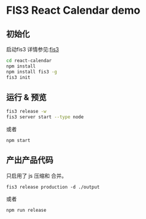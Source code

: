 # FIS3 React Calendar demo

## 初始化
启动fis3
详情参见:[fis3](https://github.com/fex-team/fis3/tree/dev)
```bash
cd react-calendar
npm install
npm install fis3 -g
fis3 init
```

## 运行 & 预览

```bash
fis3 release -w
fis3 server start --type node
```

或者

```
npm start
```

## 产出产品代码

只启用了 js 压缩和 合并。

```
fis3 release production -d ./output
```
或者

```
npm run release
```
